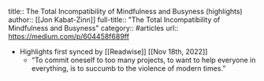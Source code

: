 title:: The Total Incompatibility of Mindfulness and Busyness (highlights)
author:: [[Jon Kabat-Zinn]]
full-title:: "The Total Incompatibility of Mindfulness and Busyness"
category:: #articles
url:: https://medium.com/p/604458f689ff

- Highlights first synced by [[Readwise]] [[Nov 18th, 2022]]
	- “To commit oneself to too many projects, to want to help everyone in everything, is to succumb to the violence of modern times.”